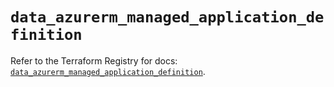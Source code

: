 # `data_azurerm_managed_application_definition`

Refer to the Terraform Registry for docs: [`data_azurerm_managed_application_definition`](https://registry.terraform.io/providers/hashicorp/azurerm/4.29.0/docs/data-sources/managed_application_definition).
